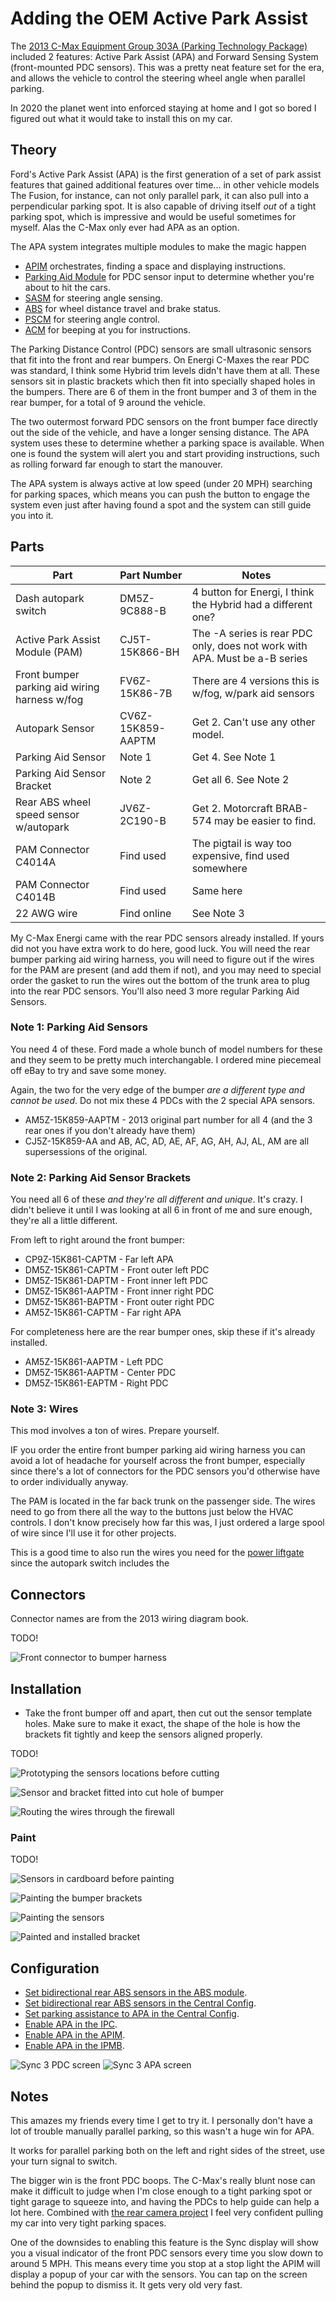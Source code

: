 # Adding the OEM Active Park Assist

The [2013 C-Max Equipment Group 303A (Parking Technology Package)](/docs/ford/2013-cmax-brochure.pdf) included 2 features: Active Park Assist (APA) and Forward Sensing System (front-mounted PDC sensors). This was a pretty neat feature set for the era, and allows the vehicle to control the steering wheel angle when parallel parking.

In 2020 the planet went into enforced staying at home and I got so bored I figured out what it would take to install this on my car.

## Theory

Ford's Active Park Assist (APA) is the first generation of a set of park assist features that gained additional features over time... in other vehicle models The Fusion, for instance, can not only parallel park, it can also pull into a perpendicular parking spot. It is also capable of driving itself *out* of a tight parking spot, which is impressive and would be useful sometimes for myself. Alas the C-Max only ever had APA as an option.

The APA system integrates multiple modules to make the magic happen

* [APIM](/systems/modules/APIM.md) orchestrates, finding a space and displaying instructions.
* [Parking Aid Module](/systems/modules/PAM.md) for PDC sensor input to determine whether you're about to hit the cars.
* [SASM](/systems/modules/SASM.md) for steering angle sensing.
* [ABS](/systems/modules/ABS.md) for wheel distance travel and brake status.
* [PSCM](/systems/modules/PSCM.md) for steering angle control.
* [ACM](/systems/modules/ACM.md) for beeping at you for instructions.

The Parking Distance Control (PDC) sensors are small ultrasonic sensors that fit into the front and rear bumpers. On Energi C-Maxes the rear PDC was standard, I think some Hybrid trim levels didn't have them at all. These sensors sit in plastic brackets which then fit into specially shaped holes in the bumpers. There are 6 of them in the front bumper and 3 of them in the rear bumper, for a total of 9 around the vehicle.

The two outermost forward PDC sensors on the front bumper face directly out the side of the vehicle, and have a longer sensing distance. The APA system uses these to determine whether a parking space is available. When one is found the system will alert you and start providing instructions, such as rolling forward far enough to start the manouver.

The APA system is always active at low speed (under 20 MPH) searching for parking spaces, which means you can push the button to engage the system even just after having found a spot and the system can still guide you into it.

## Parts

| Part                                          | Part Number       | Notes                                                                      |
| --------------------------------------------- | ----------------- | -------------------------------------------------------------------------- |
| Dash autopark switch                          | DM5Z-9C888-B      | 4 button for Energi, I think the Hybrid had a different one?               |
| Active Park Assist Module (PAM)               | CJ5T-15K866-BH    | The -A series is rear PDC only, does not work with APA. Must be a-B series |
| Front bumper parking aid wiring harness w/fog | FV6Z-15K86-7B     | There are 4 versions this is w/fog, w/park aid sensors                     |
| Autopark Sensor                               | CV6Z-15K859-AAPTM | Get 2. Can't use any other model.                                          |
| Parking Aid Sensor                            | Note 1            | Get 4. See Note 1                                                          |
| Parking Aid Sensor Bracket                    | Note 2            | Get all 6. See Note 2                                                      |
| Rear ABS wheel speed sensor w/autopark        | JV6Z-2C190-B      | Get 2. Motorcraft BRAB-574 may be easier to find.                          |
| PAM Connector C4014A                          | Find used         | The pigtail is way too expensive, find used somewhere                      |
| PAM Connector C4014B                          | Find used         | Same here                                                                  |
| 22 AWG wire                                   | Find online       | See Note 3                                                                 |

My C-Max Energi came with the rear PDC sensors already installed. If yours did not you have extra work to do here, good luck. You will need the rear bumper parking aid wiring harness, you will need to figure out if the wires for the PAM are present (and add them if not), and you may need to special order the gasket to run the wires out the bottom of the trunk area to plug into the rear PDC sensors. You'll also need 3 more regular Parking Aid Sensors.

### Note 1: Parking Aid Sensors

You need 4 of these. Ford made a whole bunch of model numbers for these and they seem to be pretty much interchangable. I ordered mine piecemeal off eBay to try and save some money.

Again, the two for the very edge of the bumper _are a different type and cannot be used_. Do not mix these 4 PDCs with the 2 special APA sensors.

* AM5Z-15K859-AAPTM - 2013 original part number for all 4 (and the 3 rear ones if you don't already have them)
* CJ5Z-15K859-AA and AB, AC, AD, AE, AF, AG, AH, AJ, AL, AM are all supersessions of the original.

### Note 2: Parking Aid Sensor Brackets

You need all 6 of these _and they're all different and unique_. It's crazy. I didn't believe it until I was looking at all 6 in front of me and sure enough, they're all a little different.

From left to right around the front bumper:

* CP9Z-15K861-CAPTM - Far left APA
* DM5Z-15K861-CAPTM - Front outer left PDC
* DM5Z-15K861-DAPTM - Front inner left PDC
* DM5Z-15K861-AAPTM - Front inner right PDC
* DM5Z-15K861-BAPTM - Front outer right PDC
* AM5Z-15K861-CAPTM - Far right APA

For completeness here are the rear bumper ones, skip these if it's already installed.

* AM5Z-15K861-AAPTM - Left PDC
* DM5Z-15K861-AAPTM - Center PDC
* DM5Z-15K861-EAPTM - Right PDC

### Note 3: Wires

This mod involves a ton of wires. Prepare yourself.

IF you order the entire front bumper parking aid wiring harness you can avoid a lot of headache for yourself across the front bumper, especially since there's a lot of connectors for the PDC sensors you'd otherwise have to order individually anyway.

The PAM is located in the far back trunk on the passenger side. The wires need to go from there all the way to the buttons just below the HVAC controls. I don't know precisely how far this was, I just ordered a large spool of wire since I'll use it for other projects.

This is a good time to also run the wires you need for the [power liftgate](./add_power_liftgate.md) since the autopark switch includes the

## Connectors

Connector names are from the 2013 wiring diagram book.

TODO!

![Front connector to bumper harness](https://github.com/Cellivar/ford-c-max/assets/1441553/2fd9e3d7-6e37-4a81-bf71-d43f08081b42)


## Installation

* Take the front bumper off and apart, then cut out the sensor template holes. Make sure to make it exact, the shape of the hole is how the brackets fit tightly and keep the sensors aligned properly. 

TODO!

![Prototyping the sensors locations before cutting](https://github.com/Cellivar/ford-c-max/assets/1441553/cd7560fa-dd23-48e1-80eb-1387de6b22dd)

![Sensor and bracket fitted into cut hole of bumper](https://github.com/Cellivar/ford-c-max/assets/1441553/f57fd73e-b70f-4141-8857-b5c1e98852c2)

![Routing the wires through the firewall](https://github.com/Cellivar/ford-c-max/assets/1441553/640a0740-b0d3-4a9e-9a86-7899905fb088)


### Paint

TODO!

![Sensors in cardboard before painting](https://github.com/Cellivar/ford-c-max/assets/1441553/f459873a-c754-42ce-a10a-e8966500d6ba)

![Painting the bumper brackets](https://github.com/Cellivar/ford-c-max/assets/1441553/1aa249d5-d904-4bb7-ad27-8ffdf9af6093)

![Painting the sensors](https://github.com/Cellivar/ford-c-max/assets/1441553/e2723019-e180-4c10-a342-85ab513f8e53)

![Painted and installed bracket](https://github.com/Cellivar/ford-c-max/assets/1441553/e88c2d52-4f9c-4c36-a478-a1ed0b920faf)


## Configuration

* [Set bidirectional rear ABS sensors in the ABS module](/systems/modules/ABS.md).
* [Set bidirectional rear ABS sensors in the Central Config](/systems/modules/ford_central_config.md).
* [Set parking assistance to APA in the Central Config](/systems/modules/ford_central_config.md).
* [Enable APA in the IPC](/systems/modules/IPC.md).
* [Enable APA in the APIM](/systems/modules/APIM.md).
* [Enable APA in the IPMB](/systems/modules/IPMB.md).

![Sync 3 PDC screen ](https://github.com/Cellivar/ford-c-max/assets/1441553/1a562c83-6298-423e-8c38-dcfa9cddf007)
![Sync 3 APA screen](https://github.com/Cellivar/ford-c-max/assets/1441553/1f760496-30cf-40af-837b-e61ee6209957)


## Notes

This amazes my friends every time I get to try it. I personally don't have a lot of trouble manually parallel parking, so this wasn't a huge win for APA.

It works for parallel parking both on the left and right sides of the street, use your turn signal to switch.

The bigger win is the front PDC boops. The C-Max's really blunt nose can make it difficult to judge when I'm close enough to a tight parking spot or tight garage to squeeze into, and having the PDCs to help guide can help a lot here. Combined with [the rear camera project](./add_oem_camera.md) I feel very confident pulling my car into very tight parking spaces.

One of the downsides to enabling this feature is the Sync display will show you a visual indicator of the front PDC sensors every time you slow down to around 5 MPH. This means every time you stop at a stop light the APIM will display a popup of your car with the sensors. You can tap on the screen behind the popup to dismiss it. It gets very old very fast.
